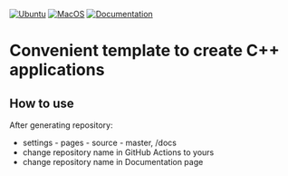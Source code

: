 [![Ubuntu](https://github.com/threadpoolexecutor/cmake_template/workflows/Ubuntu/badge.svg)](https://github.com/threadpoolexecutor/cmake_template/actions?query=workflow%3AUbuntu)
[![MacOS](https://github.com/threadpoolexecutor/cmake_template/workflows/MacOS/badge.svg)](https://github.com/threadpoolexecutor/cmake_template/actions?query=workflow%3AMacOS)
[![Documentation](https://img.shields.io/badge/docs-doxygen-black.svg)](https://threadpoolexecutor.github.io/cmake_template/index.html)

# Convenient template to create C++ applications

## How to use

After generating repository:

* settings - pages - source - master, /docs
* change repository name in GitHub Actions to yours
* change repository name in Documentation page
